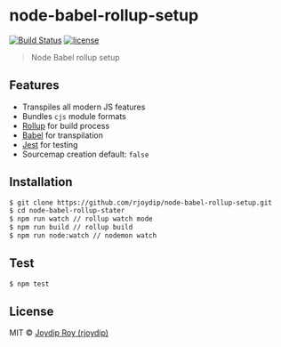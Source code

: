 # node-babel-rollup-setup 

[![Build Status](https://travis-ci.org/rjoydip/node-babel-rollup-setup.svg?branch=master)](https://travis-ci.org/rjoydip/node-babel-rollup-setup)
[![license](https://img.shields.io/badge/license-MIT-blue.svg)](https://img.shields.io/badge/license-MIT-blue.svg)

> Node Babel rollup setup

## Features

- Transpiles all modern JS features
- Bundles `cjs` module formats
- [Rollup](https://rollupjs.org/) for build process
- [Babel](https://babeljs.io/) for transpilation
- [Jest](https://facebook.github.io/jest/) for testing
- Sourcemap creation default: `false`

## Installation

```sh
$ git clone https://github.com/rjoydip/node-babel-rollup-setup.git
$ cd node-babel-rollup-stater
$ npm run watch // rollup watch mode
$ npm run build // rollup build 
$ npm run node:watch // nodemon watch
```

## Test

```sh
$ npm test
```

## License

MIT © [Joydip Roy (rjoydip)](https://github.com/rjoydip)
